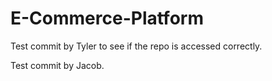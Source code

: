 # E-Commerce-Platform

Test commit by Tyler to see if the repo is accessed correctly.

Test commit by Jacob.